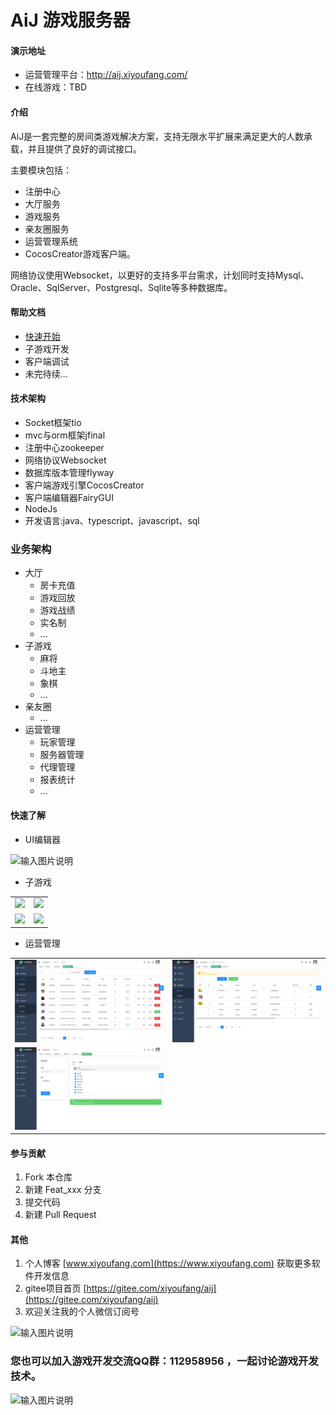 # AiJ 游戏服务器

#### 演示地址

* 运营管理平台：http://aij.xiyoufang.com/
* 在线游戏：TBD

#### 介绍
AiJ是一套完整的房间类游戏解决方案，支持无限水平扩展来满足更大的人数承载，并且提供了良好的调试接口。

主要模块包括：

* 注册中心
* 大厅服务 
* 游戏服务
* 亲友圈服务
* 运营管理系统
* CocosCreator游戏客户端。

网络协议使用Websocket，以更好的支持多平台需求，计划同时支持Mysql、Oracle、SqlServer、Postgresql、Sqlite等多种数据库。

#### 帮助文档

- [快速开始](./doc/aij_quick_start_dev.md)
- 子游戏开发
- 客户端调试
- 未完待续...


#### 技术架构

* Socket框架tio
* mvc与orm框架jfinal
* 注册中心zookeeper
* 网络协议Websocket
* 数据库版本管理flyway
* 客户端游戏引擎CocosCreator
* 客户端编辑器FairyGUI
* NodeJs
* 开发语言:java、typescript、javascript、sql

### 业务架构
* 大厅
    * 房卡充值
    * 游戏回放
    * 游戏战绩
    * 实名制
    * ...
* 子游戏
    * 麻将
    * 斗地主
    * 象棋
    * ...
* 亲友圈
    * ...
* 运营管理
    * 玩家管理
    * 服务器管理
    * 代理管理
    * 报表统计
    * ...

#### 快速了解

* UI编辑器

![输入图片说明](https://gitee.com/uploads/images/2019/0428/175537_3e7b183a_369917.png "2.png")

* 子游戏

<table>
    <tr>
        <td><img src="https://gitee.com/uploads/images/2019/0428/213459_1ec2c286_369917.png"/></td>
        <td><img src="https://gitee.com/uploads/images/2019/0428/213413_7b220071_369917.png"/></td>
    </tr>
    <tr>
        <td><img src="https://gitee.com/uploads/images/2019/0428/213439_d873ad71_369917.png"/></td>
        <td><img src="https://gitee.com/uploads/images/2019/0428/214352_4e7b7e03_369917.png"/></td>
    </tr>
</table>

* 运营管理

<table>
    <tr>
        <td><img src="./doc/screenshot/screenshot_0.png"/></td>
        <td><img src="./doc/screenshot/screenshot_1.png"/></td>
    </tr>
    <tr>
        <td><img src="./doc/screenshot/screenshot_2.png"/></td>
        <td></td>
    </tr>
</table>



#### 参与贡献

1. Fork 本仓库
2. 新建 Feat_xxx 分支
3. 提交代码
4. 新建 Pull Request


#### 其他

1. 个人博客 [www.xiyoufang.com](https://www.xiyoufang.com) 获取更多软件开发信息
2. gitee项目首页 [https://gitee.com/xiyoufang/aij](https://gitee.com/xiyoufang/aij)
3. 欢迎关注我的个人微信订阅号

![输入图片说明](https://images.gitee.com/uploads/images/2018/0712/165633_95e6b777_369917.jpeg "qrcode_for_gh_3870df3b5d1f_344.jpg")

### 您也可以加入游戏开发交流QQ群：112958956 ，一起讨论游戏开发技术。

![输入图片说明](https://images.gitee.com/uploads/images/2018/0708/183503_d1f599f2_369917.png "temp_qrcode_share_112958956.png")
